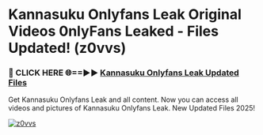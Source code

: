 # Kannasuku Onlyfans Leak Original Videos 0nlyFans Leaked - Files Updated! (z0vvs)

<h3>🔴 CLICK HERE 🌐==►► <a href="https://tinyurl.com/x26r9saj" rel="nofollow">Kannasuku Onlyfans Leak Updated Files</a></h3>

Get Kannasuku Onlyfans Leak and all content. Now you can access all videos and pictures of Kannasuku Onlyfans Leak. New Updated Files 2025!

[![z0vvs](https://i.imgur.com/LkgZPqh.gif)](https://tinyurl.com/x26r9saj)
